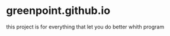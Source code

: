 greenpoint.github.io
====================

this project is for everything that let you do better whith program
